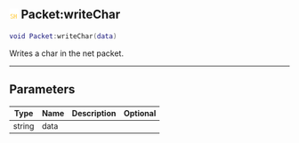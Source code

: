 ## ![shared](.gitbook/assets/shared.png) Packet:writeChar


```lua
void Packet:writeChar(data)
```

Writes a char in the net packet.


------
## Parameters

| Type   | Name | Description              | Optional |
| ------ | ---- | ------------------------ | -------: |
| string | data |  |  |


